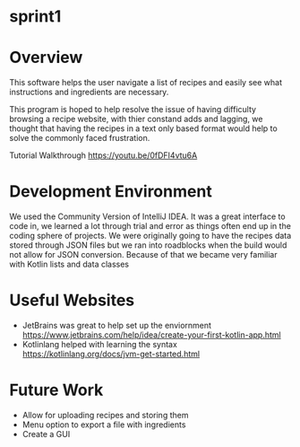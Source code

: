 # sprint1
# Overview
This software helps the user navigate a list of recipes and easily see what instructions and ingredients are necessary.

This program is hoped to help resolve the issue of having difficulty browsing a recipe website, with thier constand adds and lagging, we thought that having the recipes in a text only based format would help to solve the commonly faced frustration.

Tutorial Walkthrough
https://youtu.be/0fDFI4vtu6A

# Development Environment
We used the Community Version of IntelliJ IDEA. It was a great interface to code in, we learned a lot through trial and error as things often end up in the coding sphere of projects.
We were originally going to have the recipes data stored through JSON files but we ran into roadblocks when the build would not allow for JSON conversion. Because of that we became very familiar with Kotlin lists and data classes

# Useful Websites
- JetBrains was great to help set up the enviornment https://www.jetbrains.com/help/idea/create-your-first-kotlin-app.html
- Kotlinlang helped with learning the syntax https://kotlinlang.org/docs/jvm-get-started.html

# Future Work
- Allow for uploading recipes and storing them
- Menu option to export a file with ingredients
- Create a GUI
